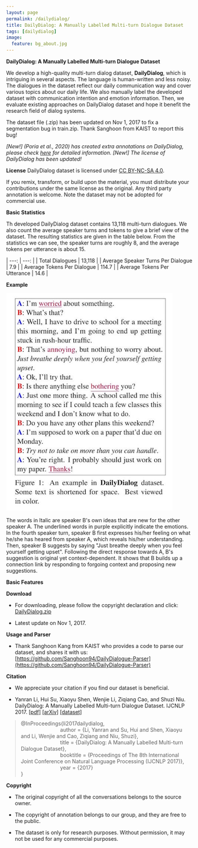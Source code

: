```yaml
---
layout: page
permalink: /dailydialog/
title: DailyDialog: A Manually Labelled Multi-turn Dialogue Dataset
tags: [dailydialog]
image:
  feature: bg_about.jpg
---
```


**DailyDialog: A Manually Labelled Multi-turn Dialogue Dataset**

We develop a high-quality multi-turn dialog dataset, **DailyDialog**, which is intriguing in several aspects. The language is human-written and less noisy. The dialogues in the dataset reflect our daily communication way and cover various topics about our daily life. We also manually label the developed dataset with communication intention and emotion information. Then, we evaluate existing approaches on DailyDialog dataset and hope it benefit the research field of dialog systems.

The dataset file (.zip) has been updated on Nov 1, 2017 to fix a segmentation bug in train.zip. Thank Sanghoon from KAIST to report this bug!

*[New!] (Poria et al., 2020) has created extra annotations on DailyDialog, please check [here](https://github.com/declare-lab/RECCON) for detailed information.*
*[New!] The license of DailyDialog has been updated!*


**License**
DailyDialog dataset is licensed under [CC BY-NC-SA 4.0](https://creativecommons.org/licenses/by-nc-sa/4.0/). 

If you remix, transform, or build upon the material, you must distribute your contributions under the same license as the original. Any third party annotation is welcome. Note the dataset may not be adopted for commercial use.


**Basic Statistics**

Th developed DailyDialog dataset contains 13,118 multi-turn dialogues. We also count the average speaker turns and tokens to give a brief view of the dataset. The resulting statistics are given in the table below. From the statistics we can see, the speaker turns are roughly 8, and the average tokens per utterance is about 15. 

| ---: | ---: |
| Total Dialogues | 13,118 |
| Average Speaker Turns Per Dialogue | 7.9 |
| Average Tokens Per Dialogue | 114.7 |
| Average Tokens Per Utterance | 14.6 |



**Example**

![](/images/dailydialog_example_smaller.jpg)

The words in Italic are speaker B's own ideas that are new for the other speaker A. The underlined words in purple explicitly indicate the emotions. In the fourth speaker turn, speaker B first expresses his/her feeling on what he/she has heared from speaker A, which reveals his/her understanding. Then, speaker B suggests by saying "Just breathe deeply when you feel yourself getting upset". Following the direct response towards A, B's suggestion is original yet context-dependent. It shows that B builds up a connection link by responding to forgoing context and proposing new suggestions. 

**Basic Features**

**Download**

- For downloading, please follow the copyright declaration and click: [DailyDialog.zip](/files/ijcnlp_dailydialog.zip)

- Latest update on Nov 1, 2017.

**Usage and Parser**

- Thank Sanghoon Kang from KAIST who provides a code to parse our dataset, and shares it with us: [https://github.com/Sanghoon94/DailyDialogue-Parser](https://github.com/Sanghoon94/DailyDialogue-Parser)



**Citation**

- We appreciate your citation if you find our dataset is beneficial.

- Yanran Li, Hui Su, Xiaoyu Shen, Wenjie Li, Ziqiang Cao, and Shuzi Niu. DailyDialog: A Manually Labelled Multi-turn Dialogue Dataset. IJCNLP 2017. [[pdf]](/files/ijcnlp2017dailydialog.pdf) [[arXiv]](https://arxiv.org/abs/1710.03957) [[dataset]](/files/ijcnlp_dailydialog.zip)

> @InProceedings{li2017dailydialog,  
> &nbsp;&nbsp;&nbsp;&nbsp;&nbsp;&nbsp;&nbsp;&nbsp;&nbsp;&nbsp;&nbsp;&nbsp;&nbsp;&nbsp;&nbsp;&nbsp;&nbsp;&nbsp;&nbsp;&nbsp;&nbsp;&nbsp;&nbsp;&nbsp;&nbsp;&nbsp;               author    = {Li, Yanran  and  Su, Hui and Shen, Xiaoyu and Li, Wenjie and Cao, Ziqiang and Niu, Shuzi},  
> &nbsp;&nbsp;&nbsp;&nbsp;&nbsp;&nbsp;&nbsp;&nbsp;&nbsp;&nbsp;&nbsp;&nbsp;&nbsp;&nbsp;&nbsp;&nbsp;&nbsp;&nbsp;&nbsp;&nbsp;&nbsp;&nbsp;&nbsp;&nbsp;&nbsp;&nbsp;               title     = {DailyDialog: A Manually Labelled Multi-turn Dialogue Dataset},  
> &nbsp;&nbsp;&nbsp;&nbsp;&nbsp;&nbsp;&nbsp;&nbsp;&nbsp;&nbsp;&nbsp;&nbsp;&nbsp;&nbsp;&nbsp;&nbsp;&nbsp;&nbsp;&nbsp;&nbsp;&nbsp;&nbsp;&nbsp;&nbsp;&nbsp;&nbsp;               booktitle = {Proceedings of The 8th International Joint Conference on Natural Language Processing (IJCNLP 2017)},  
> &nbsp;&nbsp;&nbsp;&nbsp;&nbsp;&nbsp;&nbsp;&nbsp;&nbsp;&nbsp;&nbsp;&nbsp;&nbsp;&nbsp;&nbsp;&nbsp;&nbsp;&nbsp;&nbsp;&nbsp;&nbsp;&nbsp;&nbsp;&nbsp;&nbsp;&nbsp;               year      = {2017}  
>                }  

**Copyright**

- The original copyright of all the conversations belongs to the source owner.

- The copyright of annotation belongs to our group, and they are free to the public.

- The dataset is only for research purposes. Without permission, it may not be used for any commercial purposes.
